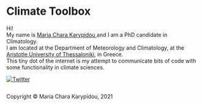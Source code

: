 # Climate Toolbox

Hi!\
My name is <a href="https://www.geographical-affairs.com/"> Maria Chara Karypidou </a> and I am a PhD candidate in Climatology.\
I am located at the Department of Meteorology and Climatology, at the <a href="https://www.auth.gr/en/"> Aristotle University of Thessaloniki</a>, in Greece.\
This tiny dot of the internet is my attempt to communicate bits of code with some functionality in climate sciences.

[![Twitter](https://img.shields.io/twitter/url/https/twitter.com/MKarypidou.svg?style=social&label=Follow%40%60MKarypidou)](https://twitter.com/MKarypidou)


<footer>
<p style="float:left; width: 100%;">
Copyright © Maria Chara Karypidou, 2021
</p>
</footer>

